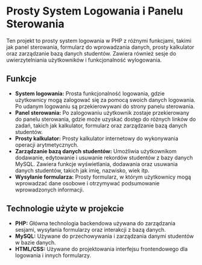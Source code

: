# Prosty System Logowania i Panelu Sterowania

Ten projekt to prosty system logowania w PHP z różnymi funkcjami, takimi jak panel sterowania, formularz do wprowadzania danych, prosty kalkulator oraz zarządzanie bazą danych studentów. Zawiera również sesje do uwierzytelniania użytkowników i funkcjonalność wylogowania.

## Funkcje

- **System logowania:** Prosta funkcjonalność logowania, gdzie użytkownicy mogą zalogować się za pomocą swoich danych logowania. Po udanym logowaniu są przekierowywani do strony panelu sterowania.
- **Panel sterowania:** Po zalogowaniu użytkownik zostaje przekierowany do panelu sterowania, gdzie może uzyskać dostęp do różnych linków do zadań, takich jak kalkulator, formularz oraz zarządzanie bazą danych studentów.
- **Prosty kalkulator:** Prosty kalkulator internetowy do wykonywania operacji arytmetycznych.
- **Zarządzanie bazą danych studentów:** Umożliwia użytkownikom dodawanie, edytowanie i usuwanie rekordów studentów z bazy danych MySQL. Zawiera funkcje wyświetlania, dodawania oraz usuwania danych studentów, takich jak imię, nazwisko, wiek itp.
- **Wysyłanie formularza:** Prosty formularz, w którym użytkownicy mogą wprowadzać dane osobowe i otrzymywać podsumowanie wprowadzonych informacji.

## Technologie użyte w projekcie

- **PHP:** Główna technologia backendowa używana do zarządzania sesjami, wysyłania formularzy oraz interakcji z bazą danych.
- **MySQL:** Używane do przechowywania i zarządzania danymi studentów w bazie danych.
- **HTML/CSS:** Używane do projektowania interfejsu frontendowego dla logowania i innych formularzy.


